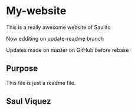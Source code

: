 # My-website

This is a really awesome website of Saulito

Now edditing on update-readme branch

Updates made on master on GitHub before rebase

## Purpose

This file is just a readme file.

## Saul Viquez


